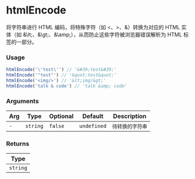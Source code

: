 # htmlEncode
      
将字符串进行 HTML 编码，将特殊字符（如 <、>、&）转换为对应的 HTML 实体（如 &\lt;、&\gt;、&\amp;），从而防止这些字符被浏览器错误解析为 HTML 标签的一部分。

### Usage

```ts
htmlEncode('\'test\'') // '&#39;test&#39;'
htmlEncode('"test"') // '&quot;test&quot;'
htmlEncode('<img/>') // '&lt;img/&gt;'
htmlEncode('talk & code') // 'talk &amp; code'
```

      
### Arguments
      
| Arg | Type | Optional | Default | Description |
| --- | --- | --- | --- | --- |
| `-` | `string` | `false` | `undefined` | `待转换的字符串` |
      
### Returns

| Type |
| ---  |
| `string`  |